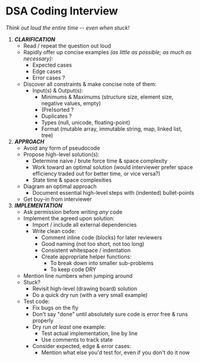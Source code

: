 DSA Coding Interview
====================

_Think out loud the entire time -- even when stuck!_


1. __*CLARIFICATION*__
   * Read / repeat the question out loud
   * Rapidly offer up concise examples _(as little as possible; as much as necessary)_:
     - Expected cases
     - Edge cases
     - Error cases ?
   * Discover all constraints & make concise note of them:
     - Input(s) & Output(s):
       - Minimums & Maximums (structure size, element size, negative values, empty)
       - (Pre)sorted ?
       - Duplicates ?
       - Types (null, unicode, floating-point)
       - Format (mutable array, immutable string, map, linked list, tree)
2. __*APPROACH*__
   * Avoid any form of pseudocode
   * Propose high-level solution(s):
     - Determine naive / brute force time & space complexity
     - Work toward an optimal solution (would interviewer prefer space efficiency traded out for better time, or vice versa?)
     - State time & space complexities
   * Diagram an optimal approach
     - Document essential high-level steps with (indented) bullet-points
   * Get buy-in from interviewer
4. __*IMPLEMENTATION*__
   * Ask permission before writing _any_ code
   * Implement the agreed upon solution:
     - Import / include all external dependencies
     - Write clean code:
       - Comment inline code (blocks) for later reviewers
       - Good naming (not too short, not too long)
       - Consistent whitespace / indentation
       - Create appropriate helper functions:
         - To break down into smaller sub-problems
         - To keep code DRY
   * Mention line numbers when jumping around
   * Stuck?
     - Revisit high-level (drawing board) solution
     - Do a quick dry run (with a very small example)
   * Test code:
     - Fix bugs on the fly
     - Don't say "done" until absolutely sure code is error free & runs properly
     - Dry run _at least_ one example:
       - Test actual implementation, line by line
       - Use comments to track state
     - Consider expected, edge & error cases:
       - Mention what else you'd test for, even if you don't do it now

